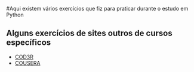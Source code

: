 #Aqui existem vários exercícios que fiz para praticar durante o estudo em Python

## Alguns exercícios de sites outros de cursos específicos

* [COD3R](https://github.com/leonardolginfo/Exercicios_python_org/tree/main/Cod3r-Python)
* [COUSERA](https://github.com/leonardolginfo/Exercicios_python_org/tree/main/Coursera)
